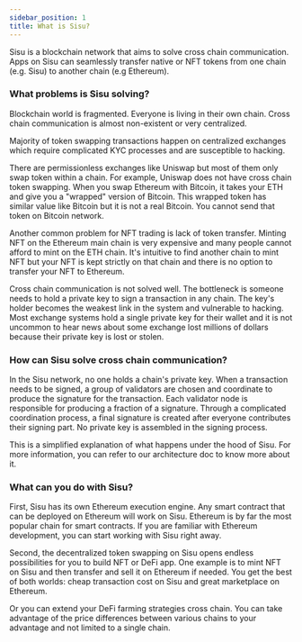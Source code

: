 ```yaml
---
sidebar_position: 1
title: What is Sisu?
---
```


Sisu is a blockchain network that aims to solve cross chain communication. Apps on Sisu can seamlessly transfer native or NFT tokens from one chain (e.g. Sisu) to another chain (e.g Ethereum).

### What problems is Sisu solving?

Blockchain world is fragmented. Everyone is living in their own chain. Cross chain communication is almost non-existent or very centralized.

Majority of token swapping transactions happen on centralized exchanges which require complicated KYC processes and are susceptible to hacking.

There are permissionless exchanges like Uniswap but most of them only swap token within a chain. For example, Uniswap does not have cross chain token swapping. When you swap Ethereum with Bitcoin, it takes your ETH and give you a "wrapped" version of Bitcoin. This wrapped token has similar value like Bitcoin but it is not a real Bitcoin. You cannot send that token on Bitcoin network.

Another common problem for NFT trading is lack of token transfer. Minting NFT on the Ethereum main chain is very expensive and many people cannot afford to mint on the ETH chain. It's intuitive to find another chain to mint NFT but your NFT is kept strictly on that chain and there is no option to transfer your NFT to Ethereum.

Cross chain communication is not solved well. The bottleneck is someone needs to hold a private key to sign a transaction in any chain. The key's holder becomes the weakest link in the system and vulnerable to hacking. Most exchange systems hold a single private key for their wallet and it is not uncommon to hear news about some exchange lost millions of dollars because their private key is lost or stolen.

### How can Sisu solve cross chain communication?

In the Sisu network, no one holds a chain's private key. When a transaction needs to be signed, a group of validators are chosen and coordinate to produce the signature for the transaction. Each validator node is responsible for producing a fraction of a signature. Through a complicated coordination process, a final signature is created after everyone contributes their signing part. No private key is assembled in the signing process.

This is a simplified explanation of what happens under the hood of Sisu. For more information, you can refer to our architecture doc to know more about it.

### What can you do with Sisu?

First, Sisu has its own Ethereum execution engine. Any smart contract that can be deployed on Ethereum will work on Sisu. Ethereum is by far the most popular chain for smart contracts. If you are familiar with Ethereum development, you can start working with Sisu right away.

Second, the decentralized token swapping on Sisu opens endless possibilities for you to build NFT or DeFi app. One example is to mint NFT on Sisu and then transfer and sell it on Ethereum if needed. You get the best of both worlds: cheap transaction cost on Sisu and great marketplace on Ethereum.

Or you can extend your DeFi farming strategies cross chain. You can take advantage of the price differences between various chains to your advantage and not limited to a single chain.
